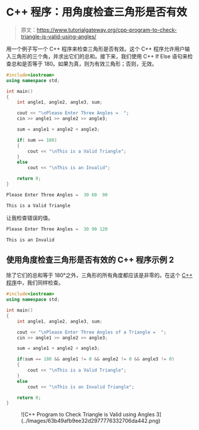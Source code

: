 # C++ 程序：用角度检查三角形是否有效

> 原文：<https://www.tutorialgateway.org/cpp-program-to-check-triangle-is-valid-using-angles/>

用一个例子写一个 C++ 程序来检查三角形是否有效。这个 C++ 程序允许用户输入三角形的三个角，并求出它们的总和。接下来，我们使用 C++ If Else 语句来检查总和是否等于 180。如果为真，则为有效三角形；否则，无效。

```cpp
#include<iostream>
using namespace std;

int main()
{
	int angle1, angle2, angle3, sum;

	cout << "\nPlease Enter Three Angles =  ";
	cin >> angle1 >> angle2 >> angle3;

	sum = angle1 + angle2 + angle3;

	if( sum == 180)
  	{
  		cout << "\nThis is a Valid Triangle";
  	}
  	else
    	cout << "\nThis is an Invalid";

 	return 0;
}
```

```cpp
Please Enter Three Angles =  30 60  90

This is a Valid Triangle
```

让我检查错误的值。

```cpp
Please Enter Three Angles =  30 90 120

This is an Invalid
```

## 使用角度检查三角形是否有效的 C++ 程序示例 2

除了它们的总和等于 180°之外，三角形的所有角度都应该是非零的。在这个 [C++ 程序](https://www.tutorialgateway.org/cpp-programs/)中，我们同样检查。

```cpp
#include<iostream>
using namespace std;

int main()
{
	int angle1, angle2, angle3, sum;

	cout << "\nPlease Enter Three Angles of a Triangle =  ";
	cin >> angle1 >> angle2 >> angle3;

	sum = angle1 + angle2 + angle3;

	if(sum == 180 && angle1 != 0 && angle2 != 0 && angle3 != 0)
  	{
  		cout << "\nThis is a Valid Triangle";
  	}
  	else
    	cout << "\nThis is an Invalid Triangle";

 	return 0;
}
```

<figure class="wp-block-image size-large">![C++ Program to Check Triangle is Valid using Angles 3](../Images/63b49afb9ee32d2977776332706da442.png)</figure>